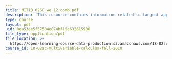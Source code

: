 ```yaml
---
title: MIT18_02SC_we_12_comb.pdf
description: 'This resource contains information related to tangent approximation. '
type: course
layout: pdf
uid: 0ea53ee5f57584e074bf15e632615930
file_type: application/pdf
file_location: >-
  https://open-learning-course-data-production.s3.amazonaws.com/18-02sc-multivariable-calculus-fall-2010/0ea53ee5f57584e074bf15e632615930_MIT18_02SC_we_12_comb.pdf
course_id: 18-02sc-multivariable-calculus-fall-2010
---
```

